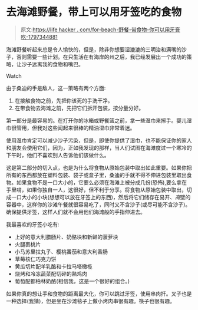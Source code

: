 # 去海滩野餐，带上可以用牙签吃的食物

> 原文:[https://life hacker . com/for-beach-野餐-带食物-你可以用牙膏吃-1797344881](https://lifehacker.com/for-beach-picnics-bring-foods-you-can-eat-with-toothpi-1797344881)

海滩野餐听起来总是令人愉快的，但是，除非你想要湿漉漉的三明治和满嘴的沙子，否则需要一些计划。在只生活在有海岸的州之后，我已经发展出一个成功的策略，让沙子远离我的食物和嘴巴。

Watch

由于桑迪的手是敌人，这一策略有两个方面:

1.  在接触食物之前，先把你该死的手洗干净。
2.  在带食物去海滩之前，先把它们拆开包装，按分量分好。

第一部分是最容易的。在打开你的冰箱或野餐篮之前，拿一些湿巾来擦手。婴儿湿巾很管用，但我对这些闻起来很棒的精油湿巾非常着迷。

使用湿巾肯定可以减少沙子污染，但是，即使你提供了湿巾，也不能保证你的家人和朋友会使用它们，因为，正如我发现的那样，当人们试图在海滩度过一个寒冷的下午时，他们不喜欢别人告诉他们该做什么。

这是第二部分的切入点，也是为什么将食物从原始包装中取出如此重要。如果你把所有的东西都放在塑料包装、袋子或盒子里，桑迪的手就不得不伸进包装里取出食物。如果食物不是一口大小的，它要么必须在海滩上被分成几份(恐怖),要么拿在手里啃，如果你独自一人，这很好，但不利于分享。将食物从原始包装中取出，切成一口大小的小块(想想可以放在牙签上的东西)，然后将它们储存在易开、*高*壁的容器中，这样你的沙滩午餐就很容易吃了，同时又不含沙子(或尽可能不含沙子)。确保提供牙签，这样人们就不会用他们海滩般的手指伸进去。

我最喜欢的牙签小吃有:

*   上好的意大利腊肠片、奶酪块和新鲜的菠萝块
*   火腿裹桃片
*   小马苏里拉丸子、樱桃番茄和意大利香肠
*   草莓核仁巧克力饼
*   黄瓜切片配羊乳酪和卡拉马塔橄榄
*   烧烤和冷冻蔬菜配切碎的熟鸡肉
*   葡萄配都柏林奶酪(相信我，这是一个很好的组合。)

如果你真的想让手和食物的距离最大化，你可以跳过牙签，使用串肉扦。叉子也是一种选择(我猜)，但是坐在沙滩毯子上做小烤肉串很有趣。筷子也很有趣。